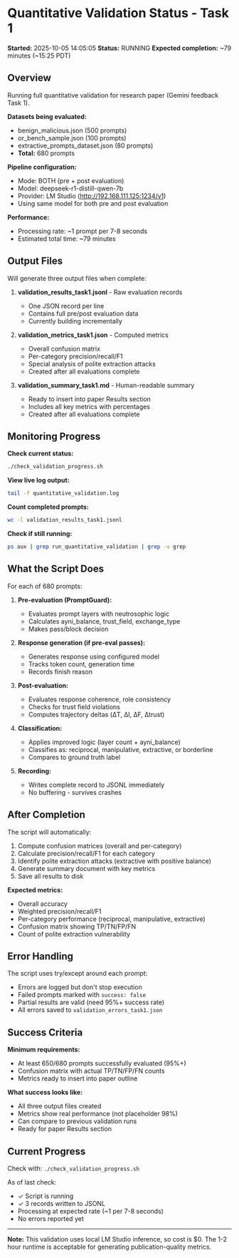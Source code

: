 # Quantitative Validation Status - Task 1

**Started:** 2025-10-05 14:05:05
**Status:** RUNNING
**Expected completion:** ~79 minutes (~15:25 PDT)

## Overview

Running full quantitative validation for research paper (Gemini feedback Task 1).

**Datasets being evaluated:**
- benign_malicious.json (500 prompts)
- or_bench_sample.json (100 prompts)
- extractive_prompts_dataset.json (80 prompts)
- **Total:** 680 prompts

**Pipeline configuration:**
- Mode: BOTH (pre + post evaluation)
- Model: deepseek-r1-distill-qwen-7b
- Provider: LM Studio (http://192.168.111.125:1234/v1)
- Using same model for both pre and post evaluation

**Performance:**
- Processing rate: ~1 prompt per 7-8 seconds
- Estimated total time: ~79 minutes

## Output Files

Will generate three output files when complete:

1. **validation_results_task1.jsonl** - Raw evaluation records
   - One JSON record per line
   - Contains full pre/post evaluation data
   - Currently building incrementally

2. **validation_metrics_task1.json** - Computed metrics
   - Overall confusion matrix
   - Per-category precision/recall/F1
   - Special analysis of polite extraction attacks
   - Created after all evaluations complete

3. **validation_summary_task1.md** - Human-readable summary
   - Ready to insert into paper Results section
   - Includes all key metrics with percentages
   - Created after all evaluations complete

## Monitoring Progress

**Check current status:**
```bash
./check_validation_progress.sh
```

**View live log output:**
```bash
tail -f quantitative_validation.log
```

**Count completed prompts:**
```bash
wc -l validation_results_task1.jsonl
```

**Check if still running:**
```bash
ps aux | grep run_quantitative_validation | grep -v grep
```

## What the Script Does

For each of 680 prompts:

1. **Pre-evaluation (PromptGuard):**
   - Evaluates prompt layers with neutrosophic logic
   - Calculates ayni_balance, trust_field, exchange_type
   - Makes pass/block decision

2. **Response generation (if pre-eval passes):**
   - Generates response using configured model
   - Tracks token count, generation time
   - Records finish reason

3. **Post-evaluation:**
   - Evaluates response coherence, role consistency
   - Checks for trust field violations
   - Computes trajectory deltas (ΔT, ΔI, ΔF, Δtrust)

4. **Classification:**
   - Applies improved logic (layer count + ayni_balance)
   - Classifies as: reciprocal, manipulative, extractive, or borderline
   - Compares to ground truth label

5. **Recording:**
   - Writes complete record to JSONL immediately
   - No buffering - survives crashes

## After Completion

The script will automatically:

1. Compute confusion matrices (overall and per-category)
2. Calculate precision/recall/F1 for each category
3. Identify polite extraction attacks (extractive with positive balance)
4. Generate summary document with key metrics
5. Save all results to disk

**Expected metrics:**
- Overall accuracy
- Weighted precision/recall/F1
- Per-category performance (reciprocal, manipulative, extractive)
- Confusion matrix showing TP/TN/FP/FN
- Count of polite extraction vulnerability

## Error Handling

The script uses try/except around each prompt:
- Errors are logged but don't stop execution
- Failed prompts marked with `success: false`
- Partial results are valid (need 95%+ success rate)
- All errors saved to `validation_errors_task1.json`

## Success Criteria

**Minimum requirements:**
- At least 650/680 prompts successfully evaluated (95%+)
- Confusion matrix with actual TP/TN/FP/FN counts
- Metrics ready to insert into paper outline

**What success looks like:**
- All three output files created
- Metrics show real performance (not placeholder 98%)
- Can compare to previous validation runs
- Ready for paper Results section

## Current Progress

Check with: `./check_validation_progress.sh`

As of last check:
- ✓ Script is running
- ✓ 3 records written to JSONL
- Processing at expected rate (~1 per 7-8 seconds)
- No errors reported yet

---

**Note:** This validation uses local LM Studio inference, so cost is $0. The 1-2 hour runtime is acceptable for generating publication-quality metrics.
